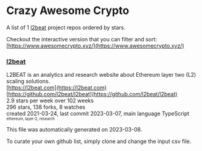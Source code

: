 # Crazy Awesome Crypto
A list of 1 [l2beat](https://github.com/l2beat) project repos ordered by stars.  

Checkout the interactive version that you can filter and sort: 
[https://www.awesomecrypto.xyz/](https://www.awesomecrypto.xyz/)  


### [l2beat](https://github.com/l2beat/l2beat)  
L2BEAT is an analytics and research website about Ethereum layer two (L2) scaling solutions.  
[https://l2beat.com](https://l2beat.com)  
[https://github.com/l2beat/l2beat](https://github.com/l2beat/l2beat)  
2.9 stars per week over 102 weeks  
296 stars, 138 forks, 8 watches  
created 2021-03-24, last commit 2023-03-07, main language TypeScript  
<sub><sup>ethereum, layer-2, research</sup></sub>


This file was automatically generated on 2023-03-08.  

To curate your own github list, simply clone and change the input csv file.  